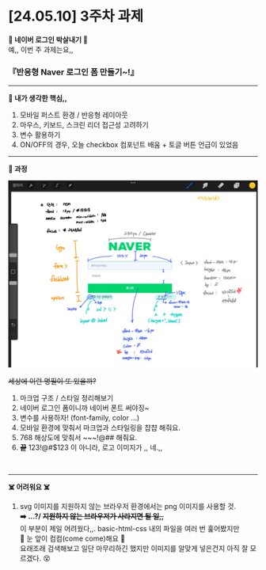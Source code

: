 # [24.05.10] 3주차 과제
**🍏 네이버 로그인 박살내기 🍏**
<br>
예,, 이번 주 과제는요,,
### 『반응형 Naver 로그인 폼 만들기~!』
<hr>
<b>🎯 내가 생각한 핵심,,</b>
<br>

1. 모바일 퍼스트 환경 / 반응형 레이아웃
2. 마우스, 키보드, 스크린 리더 접근성 고려하기
3. 변수 활용하기
4. ON/OFF의 경우, 오늘 checkbox 컴포넌트 배움 + 토글 버튼 언급이 있었음
<hr>
<b>🤔 과정</b>
<br>

![리얼명필](./../readme/240510_homework.jpg)

~~세상에 이런 명필이 또 있을까?~~

1. 마크업 구조 / 스타일 정리해보기
2. 네이버 로그인 폼이니까 네이버 폰트 써야징~
3. 변수를 사용하자! (font-family, color ...)
4. 모바일 환경에 맞춰서 마크업과 스타일링을 챱챱 해줘요.
5. 768 해상도에 맞춰서 ~~~!@## 해줘요.
6. <b>~~끝~~</b> 123!@#$123 이 아니라, 로고 이미지가 ,, 네.,, 
<br>
<hr>
<b>☠️ 어려워요 ☠️</b>
<br>

1. svg 이미지를 지원하지 않는 브라우저 환경에서는 png 이미지를 사용할 것.
<br> <b>➡️ ...?/ ~~지원하지 않는 브라우저가 사라지면 될 일,,~~</b>
<br> 이 부분이 제일 어려웠다,,. basic-html-css 내의 파일을 여러 번 훑어봤지만
<br> 👀 눈 앞이 컴컴(come come)해요 👀
<br> 요래조래 검색해보고 일단 마무리하긴 했지만 이미지를 알맞게 넣은건지 아직 잘 모르겠다. 😵